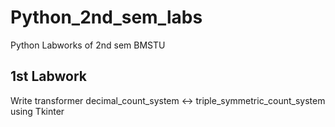 # Python_2nd_sem_labs
Python Labworks of 2nd sem BMSTU
## 1st Labwork
Write transformer decimal_count_system <-> triple_symmetric_count_system using Tkinter
